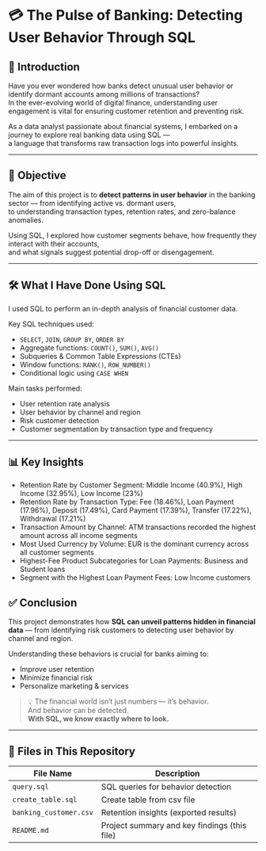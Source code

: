 # 💳 The Pulse of Banking: Detecting User Behavior Through SQL

## 🏦 Introduction

Have you ever wondered how banks detect unusual user behavior or identify dormant accounts among millions of transactions?  
In the ever-evolving world of digital finance, understanding user engagement is vital for ensuring customer retention and preventing risk.

As a data analyst passionate about financial systems, I embarked on a journey to explore real banking data using SQL —  
a language that transforms raw transaction logs into powerful insights.

---

## 🎯 Objective

The aim of this project is to **detect patterns in user behavior** in the banking sector — from identifying active vs. dormant users,  
to understanding transaction types, retention rates, and zero-balance anomalies.

Using SQL, I explored how customer segments behave, how frequently they interact with their accounts,  
and what signals suggest potential drop-off or disengagement.

---

## 🛠️ What I Have Done Using SQL

I used SQL to perform an in-depth analysis of financial customer data.

Key SQL techniques used:

- `SELECT`, `JOIN`, `GROUP BY`, `ORDER BY`
- Aggregate functions: `COUNT()`, `SUM()`, `AVG()`
- Subqueries & Common Table Expressions (CTEs)
- Window functions: `RANK()`, `ROW_NUMBER()`
- Conditional logic using `CASE WHEN`

Main tasks performed:

- User retention rate analysis
- User behavior by channel and region
- Risk customer detection
- Customer segmentation by transaction type and frequency


---

## 📊 Key Insights
- Retention Rate by Customer Segment: Middle Income (40.9%), High Income (32.95%), Low Income (23%)
- Retention Rate by Transaction Type: Fee (18.46%), Loan Payment (17.96%), Deposit (17.49%), Card Payment (17.39%), Transfer (17.22%), Withdrawal (17.21%)
- Transaction Amount by Channel: ATM transactions recorded the highest amount across all income segments
- Most Used Currency by Volume: EUR is the dominant currency across all customer segments
- Highest-Fee Product Subcategories for Loan Payments: Business and Student loans
- Segment with the Highest Loan Payment Fees: Low Income customers

## ✅ Conclusion

This project demonstrates how **SQL can unveil patterns hidden in financial data** — from identifying risk customers to detecting user behavior by channel and region.

Understanding these behaviors is crucial for banks aiming to:

- Improve user retention  
- Minimize financial risk  
- Personalize marketing & services  

> 💡 The financial world isn’t just numbers — it’s behavior.  
> And behavior can be detected.  
> **With SQL, we know exactly where to look.**

---

## 📂 Files in This Repository

| File Name           | Description                                      |
|---------------------|--------------------------------------------------|
| `query.sql` | SQL queries for behavior detection               |
| `create_table.sql` | Create table from csv file               |
| `banking_customer.csv` | Retention insights (exported results)        |
| `README.md`         | Project summary and key findings (this file)     |
